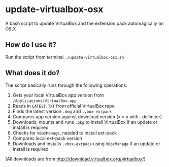 # update-virtualbox-osx
A bash script to update VirtualBox and the extension pack automagically on OS X

## How do I use it?
Run the script from terminal `./update-virtualbox-osx.sh`
## What does it do?
The script basically runs through the following operations:

  1. Gets your local VirtualBox app version from `/Applications/VirtualBox.app`
  2. Reads in `LATEST.TXT` from official VirtualBox repo
  3. Finds the latest version `.dmg` and `.vbox-extpack`
  4. Compares app version against download version (x > y with . delimiter)
  5. Downloads, mounts and runs `.pkg` to install VirtualBox if an update or install is required
  6. Checks for `VBoxManage`, needed to install ext-pack
  7. Compares local ext-pack version
  8. Downloads and installs `.vbox-extpack` using `VBoxManage` if an update or install is required

(All downloads are from http://download.virtualbox.org/virtualbox/)
